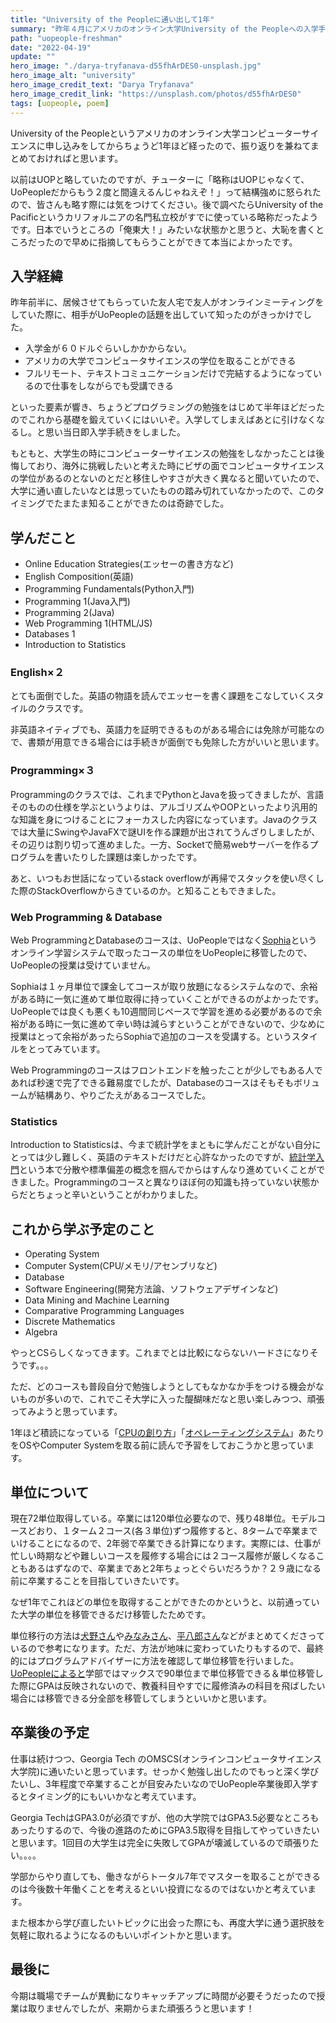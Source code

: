```yaml
---
title: "University of the Peopleに通い出して1年"
summary: "昨年４月にアメリカのオンライン大学University of the Peopleへの入学手続きをしてから、ちょうど1年が経っていたので簡単にまとめておきたいとお見ます。"
path: "uopeople-freshman"
date: "2022-04-19"
update: ""
hero_image: "./darya-tryfanava-d55fhArDES0-unsplash.jpg"
hero_image_alt: "university"
hero_image_credit_text: "Darya Tryfanava"
hero_image_credit_link: "https://unsplash.com/photos/d55fhArDES0"
tags: [uopeople, poem]
---
```

University of the Peopleというアメリカのオンライン大学コンピューターサイエンスに申し込みをしてからちょうど1年ほど経ったので、振り返りを兼ねてまとめておければと思います。

以前はUOPと略していたのですが、チューターに「略称はUOPじゃなくて、UoPeopleだからもう２度と間違えるんじゃねえぞ！」って結構強めに怒られたので、皆さんも略す際には気をつけてください。後で調べたらUniversity of the Pacificというカリフォルニアの名門私立校がすでに使っている略称だったようです。日本でいうところの「俺東大！」みたいな状態かと思うと、大恥を書くところだったので早めに指摘してもらうことができて本当によかったです。

## 入学経緯

昨年前半に、居候させてもらっていた友人宅で友人がオンラインミーティングをしていた際に、相手がUoPeopleの話題を出していて知ったのがきっかけでした。

- 入学金が６０ドルぐらいしかかからない。
- アメリカの大学でコンピュータサイエンスの学位を取ることができる
- フルリモート、テキストコミュニケーションだけで完結するようになっているので仕事をしながらでも受講できる

といった要素が響き、ちょうどプログラミングの勉強をはじめて半年ほどだったのでこれから基礎を鍛えていくにはいいぞ。入学してしまえばあとに引けなくなるし。と思い当日即入学手続きをしました。

もともと、大学生の時にコンピューターサイエンスの勉強をしなかったことは後悔しており、海外に挑戦したいと考えた時にビザの面でコンピュータサイエンスの学位があるのとないのとだと移住しやすさが大きく異なると聞いていたので、大学に通い直したいなとは思っていたものの踏み切れていなかったので、このタイミングでたまたま知ることができたのは奇跡でした。

## 学んだこと

- Online Education Strategies(エッセーの書き方など)
- English Composition(英語)
- Programming Fundamentals(Python入門)
- Programming 1(Java入門)
- Programming 2(Java)
- Web Programming 1(HTML/JS)
- Databases 1
- Introduction to Statistics

### English×２

とても面倒でした。英語の物語を読んでエッセーを書く課題をこなしていくスタイルのクラスです。

非英語ネイティブでも、英語力を証明できるものがある場合には免除が可能なので、書類が用意できる場合には手続きが面倒でも免除した方がいいと思います。

### Programming×３

Programmingのクラスでは、これまでPythonとJavaを扱ってきましたが、言語そのものの仕様を学ぶというよりは、アルゴリズムやOOPといったより汎用的な知識を身につけることにフォーカスした内容になっています。Javaのクラスでは大量にSwingやJavaFXで謎UIを作る課題が出されてうんざりしましたが、その辺りは割り切って進めました。一方、Socketで簡易webサーバーを作るプログラムを書いたりした課題は楽しかったです。

あと、いつもお世話になっているstack overflowが再帰でスタックを使い尽くした際のStackOverflowからきているのか。と知ることもできました。

### Web Programming & Database

Web ProgrammingとDatabaseのコースは、UoPeopleではなく[Sophia](https://www.sophia.org/)というオンライン学習システムで取ったコースの単位をUoPeopleに移管したので、UoPeopleの授業は受けていません。

Sophiaは１ヶ月単位で課金してコースが取り放題になるシステムなので、余裕がある時に一気に進めて単位取得に持っていくことができるのがよかったです。UoPeopleでは良くも悪くも10週間同じペースで学習を進める必要があるので余裕がある時に一気に進めて辛い時は減らすということができないので、少なめに授業はとって余裕があったらSophiaで追加のコースを受講する。というスタイルをとってみています。

Web Programmingのコースはフロントエンドを触ったことが少しでもある人であれば秒速で完了できる難易度でしたが、Databaseのコースはそもそもボリュームが結構あり、やりごたえがあるコースでした。

### Statistics

Introduction to Statisticsは、今まで統計学をまともに学んだことがない自分にとっては少し難しく、英語のテキストだけだと心許なかったのですが、[統計学入門](https://www.amazon.co.jp/%E5%AE%8C%E5%85%A8%E7%8B%AC%E7%BF%92-%E7%B5%B1%E8%A8%88%E5%AD%A6%E5%85%A5%E9%96%80-%E5%B0%8F%E5%B3%B6-%E5%AF%9B%E4%B9%8B/dp/4478820090)という本で分散や標準偏差の概念を掴んでからはすんなり進めていくことができました。Programmingのコースと異なりほぼ何の知識も持っていない状態からだとちょっと辛いということがわかりました。

## これから学ぶ予定のこと

- Operating System
- Computer System(CPU/メモリ/アセンブリなど)
- Database
- Software Engineering(開発方法論、ソフトウェアデザインなど)
- Data Mining and Machine Learning
- Comparative Programming Languages
- Discrete Mathematics
- Algebra

やっとCSらしくなってきます。これまでとは比較にならないハードさになりそうです。。。

ただ、どのコースも普段自分で勉強しようとしてもなかなか手をつける機会がないものが多いので、これでこそ大学に入った醍醐味だなと思い楽しみつつ、頑張ってみようと思っています。

1年ほど積読になっている「[CPUの創り方](https://www.amazon.co.jp/CPU%E3%81%AE%E5%89%B5%E3%82%8A%E3%81%8B%E3%81%9F-%E6%B8%A1%E6%B3%A2-%E9%83%81/dp/4839909865/ref=sr_1_1?__mk_ja_JP=%E3%82%AB%E3%82%BF%E3%82%AB%E3%83%8A&crid=2TILNOW0MU5ZB&keywords=CPU%E3%81%AE%E4%BD%9C%E3%82%8A%E6%96%B9&qid=1650325675&sprefix=cpu%E3%81%AE%E4%BD%9C%E3%82%8A%E6%96%B9%2Caps%2C227&sr=8-1)」「[オペレーティングシステム](https://www.amazon.co.jp/%E5%B2%A9%E6%B3%A2%E8%AC%9B%E5%BA%A7-%E3%82%BD%E3%83%95%E3%83%88%E3%82%A6%E3%82%A7%E3%82%A2%E7%A7%91%E5%AD%A6%E3%80%88%E3%80%94%E7%92%B0%E5%A2%83%E3%80%956%E3%80%89%E3%82%AA%E3%83%9A%E3%83%AC%E3%83%BC%E3%83%86%E3%82%A3%E3%83%B3%E3%82%B0%E3%82%B7%E3%82%B9%E3%83%86%E3%83%A0-%E5%89%8D%E5%B7%9D-%E5%AE%88/dp/4000103466/ref=sr_1_1?__mk_ja_JP=%E3%82%AB%E3%82%BF%E3%82%AB%E3%83%8A&crid=C6KHOK1WP53B&keywords=%E3%82%AA%E3%83%9A%E3%83%AC%E3%83%BC%E3%83%86%E3%82%A3%E3%83%B3%E3%82%B0+%E3%82%B7%E3%82%B9%E3%83%86%E3%83%A0+%E5%89%8D%E5%B7%9D&qid=1650325650&sprefix=%E3%82%AA%E3%83%9A%E3%83%AC%E3%83%BC%E3%83%86%E3%82%A3%E3%83%B3%E3%82%B0+%E3%82%B7%E3%82%B9%E3%83%86%E3%83%A0+%E5%89%8D%E5%B7%9D%2Caps%2C239&sr=8-1)」あたりをOSやComputer Systemを取る前に読んで予習をしておこうかと思っています。

## 単位について

現在72単位取得している。卒業には120単位必要なので、残り48単位。モデルコースどおり、１ターム２コース(各３単位)ずつ履修すると、8タームで卒業までいけることになるので、2年弱で卒業できる計算になります。実際には、仕事が忙しい時期などや難しいコースを履修する場合には２コース履修が厳しくなることもあるはずなので、卒業まであと2年ちょっとぐらいだろうか？２９歳になる前に卒業することを目指していきたいです。

なぜ1年でこれほどの単位を取得することができたのかというと、以前通っていた大学の単位を移管できるだけ移管したためです。

単位移行の方法は[犬野さん](http://puchannel.livedoor.blog/archives/9939429.html)や[みなみさん](https://www.buenos-life.com/uopeople-transfercredit/)、[平八郎さん](https://note.com/flat86/n/n2b0dd85eb0f4)などがまとめてくださっているので参考になります。ただ、方法が地味に変わっていたりもするので、最終的にはプログラムアドバイザーに方法を確認して単位移管を行いました。[UoPeopleによると](https://www.uopeople.edu/become-student/application/transferring-credits-to-university-of-the-people/)学部ではマックスで90単位まで単位移管できる＆単位移管した際にGPAは反映されないので、教養科目やすでに履修済みの科目を飛ばしたい場合には移管できる分全部を移管してしまうといいかと思います。

## 卒業後の予定

仕事は続けつつ、Georgia Tech のOMSCS(オンラインコンピュータサイエンス大学院)に通いたいと思っています。せっかく勉強し出したのでもっと深く学びたいし、3年程度で卒業することが目安みたいなのでUoPeople卒業後即入学するとタイミング的にもいいかなと考えています。

Georgia TechはGPA3.0が必須ですが、他の大学院ではGPA3.5必要なところもあったりするので、今後の進路のためにGPA3.5取得を目指してやっていきたいと思います。1回目の大学生は完全に失敗してGPAが壊滅しているので頑張りたい。。。。

学部からやり直しても、働きながらトータル7年でマスターを取ることができるのは今後数十年働くことを考えるといい投資になるのではないかと考えています。

また根本から学び直したいトピックに出会った際にも、再度大学に通う選択肢を気軽に取れるようになるのもいいポイントかと思います。

## 最後に

今期は職場でチームが異動になりキャッチアップに時間が必要そうだったので授業は取りませんでしたが、来期からまた頑張ろうと思います！